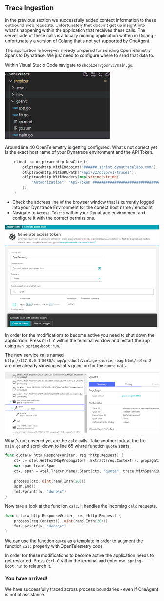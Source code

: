 ## Trace Ingestion

In the previous section we successfully added context information to these outbound web requests. Unfortunately that doesn't get us insight into what's happening within the application that receives these calls. The server side of these calls is a locally running application written in Golang - unfortunately a version of Golang that's not yet supported by OneAgent.

The application is however already prepared for sending OpenTelemetry Spans to Dynatrace. We just need to configure where to send that data to.

Within Visual Studio Code navigate to ``shopizer/gosrvc/main.go``.

![golang](../../assets/images/main.go.png)

Around line 40 OpenTelemetry is getting configured. What's not correct yet is the exact host name of your Dynatrace environment and the API Token.

```go
	client := otlptracehttp.NewClient(
		otlptracehttp.WithEndpoint("######.sprint.dynatracelabs.com"),
		otlptracehttp.WithURLPath("/api/v2/otlp/v1/traces"),
		otlptracehttp.WithHeaders(map[string]string{
			"Authorization": "Api-Token ############################################################################################",
		}),
	)
```

- Check the address line of the browser window that is currently logged into your Dynatrace Environment for the correct host name / endpoint
- Navigate to ``Access Tokens`` within your Dynatrace environment and configure it with the correct permissions.

![access token](../../assets/images/access-token.png)

In order for the modifications to become active you need to shut down the application. Press ``Ctrl-C`` within the terminal window and restart the app using ``mvn spring-boot:run``.

The new service calls named ``http://127.0.0.1:8080/shop/product/vintage-courier-bag.html/ref=c:2`` are now already showing what's going on for the ``quote`` calls.

![quote](../../assets/images/quote.png)

What's not covered yet are the ``calc`` calls. Take another look at the file ``main.go`` and scroll down to line 65 where function ``quote`` starts.

```go
func quote(w http.ResponseWriter, req *http.Request) {
	ctx := otel.GetTextMapPropagator().Extract(req.Context(), propagation.HeaderCarrier(req.Header))
	var span trace.Span
	ctx, span = otel.Tracer(name).Start(ctx, "quote", trace.WithSpanKind(trace.SpanKindServer))

	process(ctx, uint(rand.Intn(20)))
	span.End()
	fmt.Fprintf(w, "done\n")
}
```

Now take a look at the function ``calc``. It handles the incoming ``calc`` requests.

```go
func calc(w http.ResponseWriter, req *http.Request) {
	process(req.Context(), uint(rand.Intn(20)))
	fmt.Fprintf(w, "done\n")
}
```

We can use the function ``quote`` as a template in order to augment the function ``calc`` properly with OpenTelemetry code.

In order for these modifications to become active the application needs to get restarted. Press ``Ctrl-C`` within the terminal and enter ``mvn spring-boot:run`` to relaunch it.

### You have arrived!
We have successfully traced across process boundaries - even if OneAgent is not of assistance.
